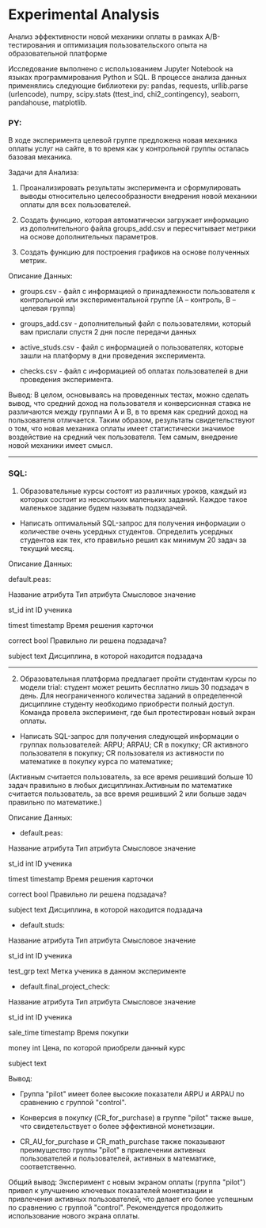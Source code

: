 # Experimental Analysis
Анализ эффективности новой механики оплаты в рамках A/B-тестирования и оптимизация пользовательского опыта на образовательной платформе

Исследование выполнено с использованием Jupyter Notebook на языках программирования Python и SQL. В процессе анализа данных применялись следующие библиотеки py: pandas, requests, urllib.parse (urlencode), numpy, scipy.stats (ttest_ind, chi2_contingency), seaborn, pandahouse, matplotlib.

### PY:

В ходе эксперимента целевой группе предложена новая механика оплаты услуг на сайте, в то время как у контрольной группы осталась базовая механика. 

Задачи для Анализа:

1) Проанализировать результаты эксперимента и сформулировать выводы относительно целесообразности внедрения новой механики оплаты для всех пользователей.

2) Создать функцию, которая автоматически загружает информацию из дополнительного файла groups_add.csv и пересчитывает метрики на основе дополнительных параметров.

3) Создать функцию для построения графиков на основе полученных метрик. 

Описание Данных:

- groups.csv - файл с информацией о принадлежности пользователя к контрольной или экспериментальной группе (А – контроль, B – целевая группа) 

- groups_add.csv - дополнительный файл с пользователями, который вам прислали спустя 2 дня после передачи данных

- active_studs.csv - файл с информацией о пользователях, которые зашли на платформу в дни проведения эксперимента. 

- checks.csv - файл с информацией об оплатах пользователей в дни проведения эксперимента. 

Вывод: В целом, основываясь на проведенных тестах, можно сделать вывод, что средний доход на пользователя и конверсионная ставка не различаются между группами A и B, в то время как средний доход на пользователя отличается. Таким образом, результаты свидетельствуют о том, что новая механика оплаты имеет статистически значимое воздействие на средний чек пользователя. Тем самым, внедрение новой механики имеет смысл.

---
### SQL:

1) Образовательные курсы состоят из различных уроков, каждый из которых состоит из нескольких маленьких заданий. Каждое такое маленькое задание будем называть подзадачей.

- Написать оптимальный SQL-запрос для получения информации о количестве очень усердных студентов. Определить усердных студентов как тех, кто правильно решил как минимум 20 задач за текущий месяц.

Описание Данных:

default.peas:

Название атрибута Тип атрибута Смысловое значение

st_id int ID ученика

timest timestamp Время решения карточки

correct bool Правильно ли решена подзадача?

subject text Дисциплина, в которой находится подзадача

---

2) Образовательная платформа предлагает пройти студентам курсы по модели trial: студент может решить бесплатно лишь 30 подзадач в день. Для неограниченного количества заданий в определенной дисциплине студенту необходимо приобрести полный доступ. Команда провела эксперимент, где был протестирован новый экран оплаты.

- Написать SQL-запрос для получения следующей информации о группах пользователей: ARPU;  ARPAU;  CR в покупку;  CR активного пользователя в покупку;  CR пользователя из активности по математике в покупку курса по математике;

(Активным считается пользователь, за все время решивший больше 10 задач правильно в любых дисциплинах.Активным по математике считается пользователь, за все время решивший 2 или больше задач правильно по математике.)

Описание Данных:

- default.peas:

Название атрибута Тип атрибута Смысловое значение

st_id int ID ученика

timest timestamp Время решения карточки

correct bool Правильно ли решена подзадача?

subject text Дисциплина, в которой находится подзадача

- default.studs:

Название атрибута Тип атрибута Смысловое значение

st_id int ID ученика

test_grp text Метка ученика в данном эксперименте

- default.final_project_check:

Название атрибута Тип атрибута Смысловое значение

st_id int ID ученика

sale_time timestamp Время покупки

money int Цена, по которой приобрели данный курс

subject text

Вывод: 

- Группа "pilot" имеет более высокие показатели ARPU и ARPAU по сравнению с группой "control".

- Конверсия в покупку (CR_for_purchase) в группе "pilot" также выше, что свидетельствует о более эффективной монетизации.

- CR_AU_for_purchase и CR_math_purchase также показывают преимущество группы "pilot" в привлечении активных пользователей и пользователей, активных в математике, соответственно.

Общий вывод: Эксперимент с новым экраном оплаты (группа "pilot") привел к улучшению ключевых показателей монетизации и привлечения активных пользователей, что делает его более успешным по сравнению с группой "control". Рекомендуется продолжить использование нового экрана оплаты.


